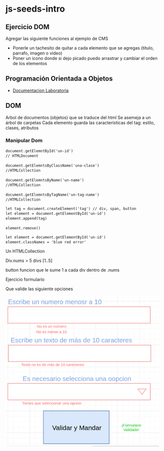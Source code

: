 # js-seeds-intro

## Ejercicio DOM

Agregar las siguiente funciones al ejemplo de CMS
  - Ponerle un tachesito de quitar a cada elemento que se agregas (titulo, parrafo, imagen o video)
  - Poner un icono donde si dejo picado puedo arrastrar y cambiar el orden de los elementos 

## Programación Orientada a Objetos

- [Documentacion Laboratoria](https://github.com/Laboratoria/curricula-js/tree/5c41fadf02dbda7e2709d4b6b7c5b6ef48a7ae11/topics/paradigms/03-proto)

## DOM

Arbol de documentos (objetos) que se traduce del html
Se asemeja a un árbol de carpetas
Cada elemento guarda las características del tag: estilo, clases, atributos

### Manipular Dom

```
document.getElemntById('un-id') 
// HTMLDocument

document.getElemntsByClassName('una-clase') 
//HTMLCollection

document.getElemntsByName('un-name') 
//HTMLCollection

document.getElemntsByTagName('un-tag-name') 
//HTMLCollection

```

```
let tag = document.createElement('tag') // div, span, button
let element = document.getElementById('un-id')
element.append(tag)

element.remove()
```

```
let element = document.getElementById('un-id')
element.classNames = 'blue red error'
```

Un HTMLCollection 




Div.nums > 5 divs [1..5]

button funcion que le sume 1 a cada div dentro de .nums


Ejercicio formulario

Que valide las siguiente opciones

![](./ejercicio-formulario.png)